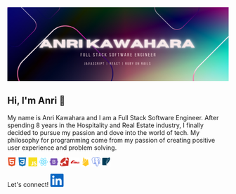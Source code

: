 <img src="/header.png" alt="header" >

## Hi, I'm Anri 👋

My name is Anri Kawahara and I am a Full Stack Software Engineer. After spending 8 years in the Hospitality and Real Estate industry, I finally decided to pursue my passion and dove into the world of tech. My philosophy for programming come from my passion of creating positive user experience and problem solving.

<img height="20px" src="/html5.svg" alt="html" > <img height="20px"  src="/css3.svg" alt="css" > <img height="20px"  src="/js.svg" alt="html" > <img height="20px"  src="/react.svg" alt="react" > <img height="20px"  src="/bootstrap.svg" alt="bootstrap" > <img height="20px"  src="/ruby.svg" alt="ruby" > <img height="20px"  src="/rubyonrails.svg" alt="ruby on rails" > <img height="20px"  src="/firebase.svg" alt="firebase" > <img height="20px"  src="/postgresql.svg" alt="postgresql" > <img height="20px"  src="/sqlite.svg" alt="sqlite" > 


Let's connect!
<a href="https://www.linkedin.com/in/anri-kawahara-63460358/"><img height="30px"  src="/linkedin.svg" alt="linkedin" ></a>
